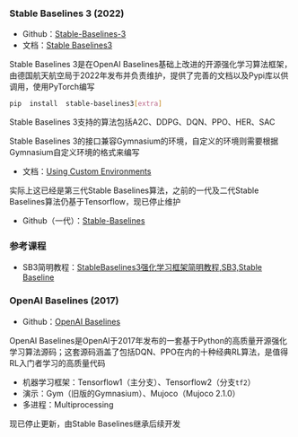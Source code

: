 ### Stable Baselines 3 (2022)

+ Github：[Stable-Baselines-3](https://github.com/DLR-RM/stable-baselines3)
+ 文档：[Stable Baselines3](https://stable-baselines3.readthedocs.io/en/master/)

Stable Baselines 3是在OpenAI Baselines基础上改进的开源强化学习算法框架，由德国航天航空局于2022年发布并负责维护，提供了完善的文档以及Pypi库以供调用，使用PyTorch编写

```bash
pip  install  stable-baselines3[extra]
```

Stable Baselines 3支持的算法包括A2C、DDPG、DQN、PPO、HER、SAC

Stable Baselines 3的接口兼容Gymnasium的环境，自定义的环境则需要根据Gymnasium自定义环境的格式来编写

+ 文档：[Using Custom Environments](https://stable-baselines3.readthedocs.io/en/master/guide/custom_env.html)

实际上这已经是第三代Stable Baselines算法，之前的一代及二代Stable Baselines算法仍基于Tensorflow，现已停止维护

+ Github（一代）：[Stable-Baselines](https://github.com/hill-a/stable-baselines)

### 参考课程

+ SB3简明教程：[StableBaselines3强化学习框架简明教程,SB3,Stable Baseline](https://www.bilibili.com/video/BV1ty4y197JE?p=1)

### OpenAI Baselines (2017)

+ Github：[OpenAI Baselines](https://github.com/openai/baselines)

OpenAI Baselines是OpenAI于2017年发布的一套基于Python的高质量开源强化学习算法源码；这套源码涵盖了包括DQN、PPO在内的十种经典RL算法，是值得RL入门者学习的高质量代码

+ 机器学习框架：Tensorflow1（主分支）、Tensorflow2（分支`tf2`）
+ 演示：Gym（旧版的Gymnasium）、Mujoco（Mujoco 2.1.0）
+ 多进程：Multiprocessing

现已停止更新，由Stable Baselines继承后续开发